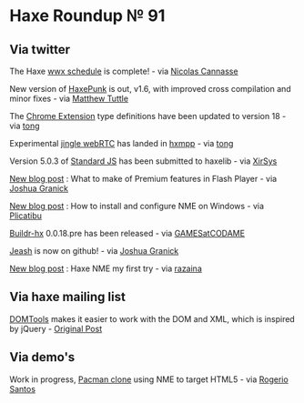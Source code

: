 [_template]: roundup.html
# Haxe Roundup № 91

## Via twitter

The Haxe [wwx schedule][link 1] is complete! - via [Nicolas Cannasse][link 2]

New version of [HaxePunk][link 3] is out, v1.6, with improved cross compilation and minor fixes - via [Matthew Tuttle][link 4]

The [Chrome Extension][link 5] type definitions have been updated to version 18 - via [tong][link 6]

Experimental [jingle webRTC][link 7] has landed in [hxmpp][link 8] - via [tong][link 9]

Version 5.0.3 of [Standard JS][link 10] has been submitted to haxelib - via [XirSys][link 11]

[New blog post][link 12] : What to make of Premium features in Flash Player - via [Joshua Granick][link 13]

[New blog post][link 14] : How to install and configure NME on Windows - via [Plicatibu][link 15]

[Buildr-hx][link 16] 0.0.18.pre has been released - via [GAMESatCODAME][link 17]

[Jeash][link 18] is now on github! - via [Joshua Granick][link 19]

[New blog post][link 20] : Haxe NME my first try - via [razaina][link 21]

## Via haxe mailing list

[DOMTools][link 22] makes it easier to work with the DOM and XML, which is inspired by jQuery - [Original Post][link 23]

## Via demo's

Work in progress, [Pacman clone][link 24] using NME to target HTML5 - via [Rogerio Santos][link 25]

[link 1]: http://wwx.haxe.org/speakers.html "wwx schedule"
[link 2]: https://www.twitter.com/#!/ncannasse "Nicolas Cannasse"
[link 3]: http://lib.haxe.org/p/HaxePunk "HaxePunk"
[link 4]: https://www.twitter.com/#!/Matt_Tuttle "Matthew Tuttle"
[link 5]: https://github.com/tong/chrome.extension "Chrome Extension"
[link 6]: https://www.twitter.com/#!/disktree "tong"
[link 7]: https://github.com/tong/hxmpp/tree/master/jabber/jingle "jingle webRTC"
[link 8]: http://hxmpp.disktree.net/ "hxmpp"
[link 9]: https://www.twitter.com/#!/disktree "tong"
[link 10]: http://lib.haxe.org/p/xirsys_stdjs "Standard JS"
[link 11]: https://www.twitter.com/#!/XirSys "XirSys"
[link 12]: http://www.joshuagranick.com/blog/2012/03/28/what-to-make-of-premium-features-in-flash-player/ "New blog post"
[link 13]: https://www.twitter.com/#!/singmajesty "Joshua Granick"
[link 14]: http://blog.plicatibu.com/how-to-install-and-configure-nme-on-ms-windows/ "New blog post"
[link 15]: https://www.twitter.com/#!/plicatibu "Plicatibu"
[link 16]: http://rubygems.org/gems/buildr-hx "Buildr-hx"
[link 17]: https://www.twitter.com/#!/GAMESatCODAME "GAMESatCODAME"
[link 18]: https://github.com/grumpytoad/jeash "Jeash"
[link 19]: https://www.twitter.com/#!/singmajesty "Joshua Granick"
[link 20]: http://razaina.fr/post-haXe_NME-first-try "New blog post"
[link 21]: https://www.twitter.com/#!/razaina "razaina"
[link 22]: https://github.com/jasononeil/domtools#readme "DOMTools"
[link 23]: https://groups.google.com/forum/#!msg/haxelang/HzgFmKYizfY/R4bBZfXxDV0J "Original Post"
[link 24]: http://pacmano.orgfree.com/ "Pacman clone"
[link 25]: https://www.twitter.com/#!/rogersanctus "Rogerio Santos"

